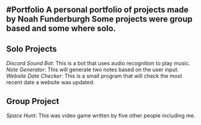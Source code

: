 #Portfolio
A personal portfolio of projects made by Noah Funderburgh
Some projects were group based and some where solo.
---
## Solo Projects
*Discord Sound Bot*: This is a bot that uses audio recognition to play music. 
*Note Generator*: This will generate two notes based on the user input.
*Website Date Checker*: This is a small program that will check the most recent date a website was updated.

## Group Project
*Space Hunt*: This was video game written by five other people including me.
